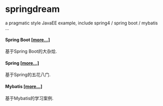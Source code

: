 # springdream
a pragmatic style JavaEE example, include spring4 / spring boot / mybatis ...

#### Spring Boot [[more...]](https://github.com/JeffLi1993/springdream/tree/master/springboot "Spring Boot wiki")
基于Spring Boot的大杂烩.

#### Spring [[more...]](https://github.com/JeffLi1993/springdream/tree/master/spring "Spring Boot wiki")
基于Spring的五花八门.

#### Mybatis [[more...]](https://github.com/JeffLi1993/springdream/tree/master/mybatis "Spring Boot wiki")
基于Mybatis的学习案例.

